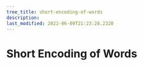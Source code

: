 ```yaml
---
tree_title: short-encoding-of-words
description: 
last_modified: 2022-06-09T21:23:28.2328
---
```


# Short Encoding of Words
